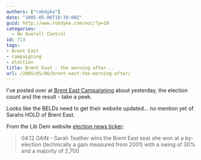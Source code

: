 ```yaml
---
authors: ["robdyke"]
date: "2005-05-06T18:30:00Z"
guid: http://www.robdyke.com/noc/?p=16
categories:
  - No Overall Control
id: 713
tags:
- Brent East
- campaigning
- election
title: Brent East - the morning after...
url: /2005/05/06/brent-east-the-morning-after/
---
```

I've posted over at [Brent East Campaigning](http://becampaign.blogspot.com/) about yesterday, the election count and the result - take a peek.

Looks like the BELDs need to get their website updated... no mention yet of Sarahs HOLD of Brent East.

From the Lib Dem website [election news ticker](http://www.libdems.org.uk/news/story.html?id=8637&#38;navPage=news.html):

> 04.12 GAIN - Sarah Teather wins the Brent East seat she won at a by-election (technically a gain measured from 2001) with a swing of 30% and a majority of 2,700